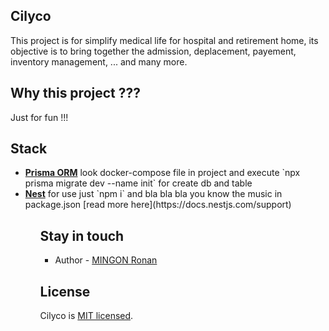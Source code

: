 ## Cilyco
This project is for simplify medical life for hospital and retirement home, its objective is to bring together the admission, deplacement, payement, inventory management, ... and many more.

## Why this project ???
Just for fun !!!

## Stack
<ul>
  <li><a href="https://www.prisma.io/docs/getting-started/quickstart" target="_blank"><b>Prisma ORM</b></a> look docker-compose file in project and execute `npx prisma migrate dev --name init` for create db and table</li>
  <li><a href="https://docs.nestjs.com/" target="_blank"><b>Nest</b></a> for use just `npm i` and bla bla bla you know the music in package.json [read more here](https://docs.nestjs.com/support)</li>
<ul>

## Stay in touch

- Author - [MINGON Ronan](https://github.com/rmingon)

## License

Cilyco is [MIT licensed](LICENSE).

